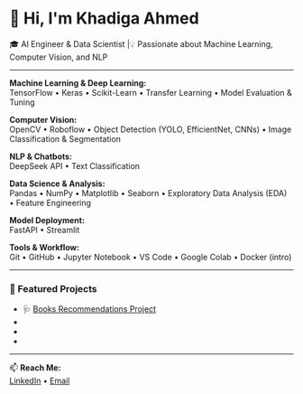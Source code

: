 
# 👋 Hi, I'm Khadiga Ahmed

🎓 AI Engineer & Data Scientist |💡 Passionate about Machine Learning, Computer Vision, and NLP

---

**Machine Learning & Deep Learning:**  
TensorFlow • Keras • Scikit-Learn •  Transfer Learning • Model Evaluation & Tuning  

**Computer Vision:**  
OpenCV • Roboflow • Object Detection (YOLO, EfficientNet, CNNs) • Image Classification & Segmentation  

**NLP & Chatbots:**  
 DeepSeek API • Text Classification 

**Data Science & Analysis:**  
Pandas • NumPy • Matplotlib • Seaborn • Exploratory Data Analysis (EDA) • Feature Engineering  

**Model Deployment:**  
 FastAPI • Streamlit 

**Tools & Workflow:**  
Git • GitHub • Jupyter Notebook • VS Code • Google Colab • Docker (intro)  

---

### 🚀 Featured Projects
- 🩺 [Books Recommendations Project](https://github.com/kdjaa/movie-recommender-project)
- 
- 
- 


---

📫 **Reach Me:**  
[LinkedIn](www.linkedin.com/in/khadiga-el-banhawy) • [Email](khadigahmed899@gmail.com)
